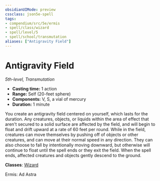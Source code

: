 ```yaml
---
obsidianUIMode: preview
cssclass: json5e-spell
tags:
- compendium/src/5e/ermis
- spell/class/wizard
- spell/level/5
- spell/school/transmutation
aliases: ["Antigravity Field"]
---
```

# Antigravity Field
*5th-level, Transmutation*  

- **Casting time:** 1 action
- **Range:** Self (20-feet sphere)
- **Components:** V, S, a vial of mercury
- **Duration:** 1 minute

You create an antigravity field centered on yourself, which lasts for the duration. Any creatures, objects, or liquids within the area of effect that aren't secured to a solid surface are affected by the field, and will begin to float and drift upward at a rate of 60 feet per round. While in the field, creatures can move themselves by pushing off of objects or other creatures, and can move at their normal speed in any direction. They can also choose to fall by intentionally moving downward, but otherwise will continue to float until the spell ends or they exit the field. When the spell ends, affected creatures and objects gently descend to the ground.

**Classes**: [Wizard](../../../z_compendium/classes/wizard.md#)

Ermis: Ad Astra